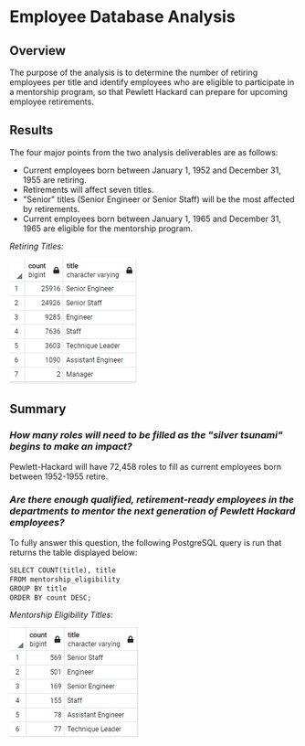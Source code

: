 # **Employee Database Analysis**

## **Overview**

The purpose of the analysis is to determine the number of retiring employees per title and identify employees who are eligible to participate in a mentorship program, so that Pewlett Hackard can prepare for upcoming employee retirements.

## **Results**

The four major points from the two analysis deliverables are as follows:

* Current employees born between January 1, 1952 and December 31, 1955 are retiring.
* Retirements will affect seven titles.
* "Senior" titles (Senior Engineer or Senior Staff) will be the most affected by retirements.
* Current employees born between January 1, 1965 and December 31, 1965 are eligible for the mentorship program.

*Retiring Titles:*

![](resources/retiring_titles.PNG)

## **Summary**

### *How many roles will need to be filled as the "silver tsunami" begins to make an impact?*

Pewlett-Hackard will have 72,458 roles to fill as current employees born between 1952-1955 retire. 

### *Are there enough qualified, retirement-ready employees in the departments to mentor the next generation of Pewlett Hackard employees?*

To fully answer this question, the following PostgreSQL query is run that returns the table displayed below:

    SELECT COUNT(title), title
    FROM mentorship_eligibility
    GROUP BY title
    ORDER BY count DESC;

*Mentorship Eligibility Titles:*

![](resources/mentorship_eligibility_titles.PNG)



